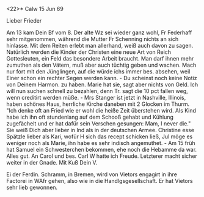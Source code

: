 <22>* Calw 15 Jun 69

Lieber Frieder

Am 13 kam Dein Bf vom 8. Der alte Wz sei wieder ganz wohl, Fr Federhaff sehr mitgenommen, während die Mutter Fr Schenning nichts an sich hinlasse. Mit dem Reiten erlebt man allerhand, weiß auch davon zu sagen. Natürlich werden die Kinder der Christen eine neue Art von Reich Gottesleuten, ein Feld das besondere Arbeit braucht. Man darf ihnen mehr zumuthen als den Vätern, muß aber auch tüchtig geben und wachen. Mach nur fort mit den Jünglingen, auf die würde ichs immer bes. absehen, weil Einer schon ein rechter Segen werden kann. - Du scheinst noch keine Notiz von Deinem Harmon. zu haben. Marie hat sie, sagt aber nichts von Geld. Ich will nun suchen schnell zu bezahlen, denn Tr. sagt die 10 pct fallen weg, wenn creditirt werden müße. - Mrs Stanger ist jetzt in Nashville, Illinois, haben schönes Haus, herrliche Kirche daneben mit 2 Glocken im Thurm. "Ich denke oft an Fried wie er wohl die heiße Zeit überstehen wird. Als Kind habe ich ihn oft stundenlang auf dem Schooß gehabt und Kühlung zugefächelt und er hat dafür sein Verschen gesungen: Mam, I never die." Sie weiß Dich aber lieber in Ind als in der deutschen Armee. Christine esse Spätzle lieber als Kari, wofür H sich das recept schicken ließ, Jul möge es weniger noch als Marie, ihn habe es sehr indisch angemuthet. - Am 15 früh hat Samuel ein Schwesterchen bekommen, ehe noch die Hebamme da war. Alles gut. An Carol und bes. Carl W hatte ich Freude. Letzterer macht sicher weiter in der Gnade. 
 Mit Kuß Dein V.

Ei der Ferdin. Schramm, in Bremen, wird von Vietors engagirt in ihre Factorei in WAfr gehen, also wie in die Handlgsgesellschaft. Er hat Vietors sehr lieb gewonnen.
